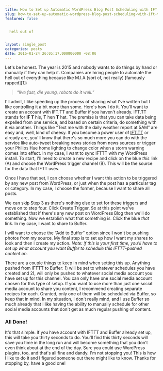 ```yaml
---
title: How to Set up Automatic WordPress Blog Post Scheduling with IFT.TT, and Buffer
slug: how-to-set-up-automatic-wordpress-blog-post-scheduling-with-ift-tt-and-buffer
featured: false


  hell out of


layout: single_post
categories: posts
date: 2015-01-24 20:05:17.000000000 -08:00
---
```


Let's be honest. The year is 2015 and nobody wants to do things by hand or manually if they can help it. Companies are hiring people to automate the hell out of everything because like M.I.A (sort of, not really) [famously rapped][1]:

> “_live fast, die young, robots do it well._“

I'll admit, I like speeding up the process of sharing what I've written but I like controlling it a bit more than some. Here's how I do it. You'll want to create an account with IFT.TT and Buffer if you haven't already. IFT.TT stands for **IF T** his, **T** hen **T** hat. The premise is that you can take data being expelled from one service, and based on certain criteria, do something with it via another. Things like “Text me with the daily weather report at 5AM” are easy and, well, kind of cheesy. If you become a power user of [IFT.TT](http://IFT.TT) or already are, you'll know that there's so much more you can do with the service like auto-tweet breaking news stories from news sources or trigger your Philips Hue home lighting to change color when a storm warning comes into effect. In my case, I want to sync IFTTT with my WordPress install. To start, I'll need to create a new recipe and click on the blue _this_ link (A) and choose the WordPress trigger channel (B). This will be the source for the data that IFTT uses.



Once I have that set, I can choose whether I want this action to be triggered by any new post from WordPress, or just when the post has a particular tag or category. In my case, I choose the former, because I want to share all posts.



We can skip Step 3 as there's nothing else to set for these triggers and move on to step four. Click Create Trigger. So at this point we've established that if there's any new post on WordPress Blog then we'll do something. Now we establish what that something is. Click the blue _that_ link. In my case, I want to share to Buffer.



I will want to choose the “Add to Buffer” option since I won't be pushing photos from my source. My final step is to set up how I want my shares to look and then I create my action. _Note: If this is your first time, you'll have to set up what account you want Buffer to schedule this IFTTT-pushed content on._



There are a couple things to keep in mind when setting this up. Anything pushed from IFTTT to Buffer: 1) will be set to whatever schedules you have created and 2), will only be pushed to whatever social media account you have set up for this channel. You can only have one social media account chosen for this type of setup. If you want to use more than just one social media account to share you content, I recommend creating separate recipes for each. Granted, only one of them will be scheduled via Buffer, so keep that in mind. In my situation, I don't really mind, and I use Buffer so much already that I like having the ability to manually schedule for other social media accounts that don't get as much regular pushing of content.

### All Done!

It's that simple. If you have account with IFTTT and Buffer already set up, this will take you thirty seconds to do. You'll find this thirty seconds will save you time in the long run and will become something that you don't even think about at the end of the day. Sure you could use WordPress plugins, too, and that's all fine and dandy. I'm not stopping you! This is how I like to do it and I figured someone out there might like to know. Thanks for stopping by, have a good one!

